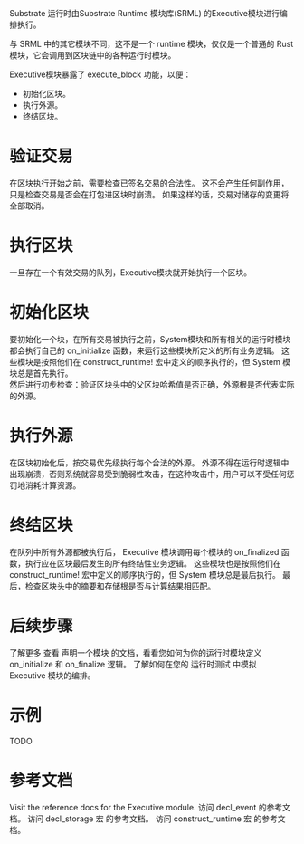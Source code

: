 Substrate 运行时由Substrate Runtime 模块库(SRML) 的Executive模块进行编排执行。  

与 SRML 中的其它模块不同，这不是一个 runtime 模块，仅仅是一个普通的 Rust 模块，它会调用到区块链中的各种运行时模块。  

Executive模块暴露了 execute_block 功能，以便：
* 初始化区块。
* 执行外源。
* 终结区块。
# 验证交易
在区块执行开始之前，需要检查已签名交易的合法性。 这不会产生任何副作用，只是检查交易是否会在打包进区块时崩溃。 如果这样的话，交易对储存的变更将全部取消。  
# 执行区块
一旦存在一个有效交易的队列，Executive模块就开始执行一个区块。
# 初始化区块
要初始化一个块，在所有交易被执行之前，System模块和所有相关的运行时模块都会执行自己的 on_initialize 函数，来运行这些模块所定义的所有业务逻辑。 这些模块是按照他们在 construct_runtime! 宏中定义的顺序执行的，但 System 模块总是首先执行。  
然后进行初步检查：验证区块头中的父区块哈希值是否正确，外源根是否代表实际的外源。  
# 执行外源
在区块初始化后，按交易优先级执行每个合法的外源。 外源不得在运行时逻辑中出现崩溃，否则系统就容易受到脆弱性攻击，在这种攻击中，用户可以不受任何惩罚地消耗计算资源。  
# 终结区块
在队列中所有外源都被执行后， Executive 模块调用每个模块的 on_finalized 函数，执行应在区块最后发生的所有终结性业务逻辑。 这些模块也是按照他们在 construct_runtime! 宏中定义的顺序执行的，但 System 模块总是最后执行。
最后，检查区块头中的摘要和存储根是否与计算结果相匹配。  
# 后续步骤
了解更多
查看 声明一个模块 的文档，看看您如何为你的运行时模块定义 on_initialize 和 on_finalize 逻辑。
了解如何在您的 运行时测试 中模拟 Executive 模块的编排。
# 示例
TODO
# 参考文档
Visit the reference docs for the Executive module.
访问 decl_event 的参考文档。
访问 decl_storage 宏 的参考文档。
访问 construct_runtime 宏 的参考文档。